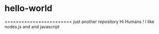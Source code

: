 # hello-world
========================
just another repository
Hi Humans !
I like nodes.js and and javascript

